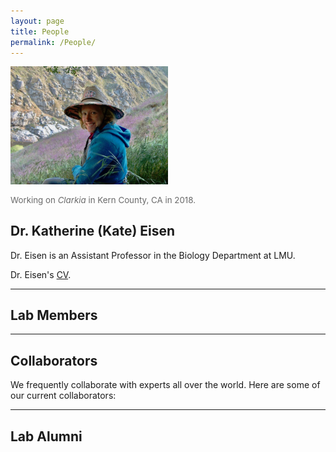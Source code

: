```yaml
---
layout: page
title: People
permalink: /People/
---
```


<div class="row" style='vertical-align:middle; display:inline;'>
   <img src="/assets/Field_portrait.jpeg" style="width:50%; vertical-align:left">
   <p style="font-size:10pt;color:DimGrey"> Working on <i>Clarkia</i> in Kern County, CA in 2018.</p>
   </div>

## Dr. Katherine (Kate) Eisen

Dr. Eisen is an Assistant Professor in the Biology Department at LMU.

Dr. Eisen's <a href="https://kate-eisen.github.io/CV">CV</a>.


______

## Lab Members


______

## Collaborators

We frequently collaborate with experts all over the world. Here are some of our current collaborators:


______

## Lab Alumni


